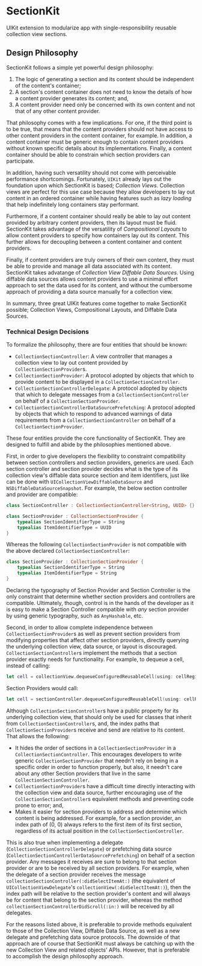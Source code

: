 # SectionKit

UIKit extension to modularize app with single-responsibility reusable collection view sections.

## Design Philosophy
SectionKit follows a simple yet powerful design philosophy:
1. The logic of generating a section and its content should be independent of the content's container;
2. A section's content container does not need to know the details of how a content provider generates its content; and,
3. A content provider need only be concerned with its own content and not that of any other content provider.

That philosophy comes with a few implications. For one, if the third point is to be true, that means that the content providers should not have access to other content providers in the content container, for example. In addition, a content container must be generic enough to contain content providers without known specific details about its implementations. Finally, a content container should be able to constrain which section providers can participate.

In addition, having such versatility should not come with perceivable performance shortcomings. Fortunately, `UIKit` already lays out the foundation upon which SectionKit is based; _Collection Views_. Collection views are perfect for this use case because they allow developers to lay out content in an ordered container while having features such as _lazy loading_ that help indefinitely long containers stay performant.

Furthermore, if a content container should really be able to lay out content provided by arbitrary content providers, then its layout must be fluid. SectionKit takes advantage of the versatility of _Compositional Layouts_ to allow content providers to specify how containers lay out its content. This further allows for decoupling between a content container and content providers.

Finally, if content providers are truly owners of their own content, they must be able to provide and manage all data associated with its content. SectionKit takes advatange of _Collection View Diffable Data Sources_. Using diffable data sources allows content providers to use a minimal effort approach to set the data used for its content, and without the cumbersome approach of providing a data source manually for a collection view.

In summary, three great UIKit features come together to make SectionKit possible; Collection Views, Compositional Layouts, and Diffable Data Sources.

### Technical Design Decisions

To formalize the philosophy, there are four entities that should be known:
- `CollectionSectionController`: A view controller that manages a collection view to lay out content provided by `CollectionSectionProvider`s.
- `CollectionSectionProvider`: A protocol adopted by objects that which to provide content to be displayed in a `CollectionSectionController`.
- `CollectionSectionControllerDelegate`: A protocol adopted by objects that which to delegate messages from a `CollectionSectionController` on behalf of a `CollectionSectionProvider`.
- `CollectionSectionControllerDataSourcePrefetching`: A protocol adopted by objects that which to respond to advanced warnings of data requirements from a `CollectionSectionController` on behalf of a `CollectionSectionProvider`. 

These four entities provide the core functionality of SectionKit. They are designed to fulfill and abide by the philosophies mentioned above.

First, in order to give developers the flexibility to constraint compatibility between section controllers and section providers, generics are used. Each section controller and section provider decides what is the type of its collection view's diffable data source section and item identifiers, just like can be done with `UICollectionViewDiffableDataSource` and `NSDiffableDataSourceSnapshot`. For example, the below section controller and provider are compatible:

```swift
class SectionController : CollectionSectionController<String, UUID> {}
```

```swift
class SectionProvider : CollectionSectionProvider {
    typealias SectionIdentifierType = String
    typealias ItemIdentifierType = UUID
}
```

Whereas the following `CollectionSectionProvider` is not compatible with the above declared `CollectionSectionController`:

```swift
class SectionProvider : CollectionSectionProvider {
    typealias SectionIdentifierType = String
    typealias ItemIdentifierType = String
}
```

Declaring the typography of Section Provider and Section Controller is the only constraint that determine whether section providers and controllers are compatible. Ultimately, though, control is in the hands of the developer as it is easy to make a Section Controller compatible with _any_ section provider by using generic typography, such as `AnyHashable`, etc.

Second, in order to allow complete independence between `CollectionSectionProvider`s as well as prevent section providers from modifying properties that affect other section providers, directly querying the underlying collection view, data source, or layout is discouraged. `CollectionSectionController`s implement the methods that a section provider exactly needs for functionality. For example, to dequeue a cell, instead of calling:

```swift
let cell = collectionView.dequeueConfiguredReusableCell(using: cellRegistration, for: indexPath, item: item)
```

Section Providers would call:

```swift
let cell = sectionController.dequeueConfiguredReusableCell(using: cellRegistration, for: indexPath, item: item, sectionProvider: self)
```

Although `CollectionSectionController`s have a public property for its underlying collection view, that should only be used for classes that inherit from `CollectionSectionController`s, and, the index paths that `CollectionSectionProvider`s receive and send are relative to its content. That allows the following:
- It hides the order of sections in a `CollectionSectionProvider` in a `CollectionSectionController`. This encourages developers to write generic `CollectionSectionProvider` that needn't rely on being in a specific order in order to function properly, but also, it needn't care about any other Section providers that live in the same `CollectionSectionController`.
- `CollectionSectionProvider`s have a difficult time directly interacting with the collection view and data source, further encouraging use of the `CollectionSectionController`s equivalent methods and preventing code prone to error; and,
- Makes it easier for section providers to address and determine which content is being addressed. For example, for a section provider, an index path of (0, 0) always refers to the first item of its first section, regardless of its actual position in the `CollectionSectionController`.

This is also true when implementing a delegate (`CollectionSectionControllerDelegate`) or prefetching data source (`CollectionSectionControllerDataSourcePrefetching`) on behalf of a section provider. Any messages it receives are sure to belong to that section provider or are to be received by all section providers. For example, when the delegate of a section provider receives the message `collectionSectionController(:didSelectItemAt:)` (the equivalent of `UICollectionViewDelegate`'s `collectionView(:didSelectItemAt:)`), then the index path will be relative to the section provider's content and will always be for content that belong to the section provider, whereas the method `collectionSectionControllerDidScroll(:in:)` will be received by all delegates.

For the reasons listed above, it is preferable to provide methods equivalent to those of the Collection View, Diffable Data Source, as well as a new delegate and prefetching data source protocols. The downside of that approach are of course that SectionKit must always be catching up with the new Collection View and related objects' APIs. However, that is preferable to accomplish the design philosophy approach.
